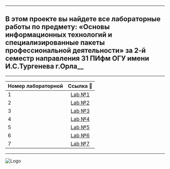 ***
## В этом проекте вы найдете все лабораторные работы по предмету: «Основы информационных технологий и специализированные пакеты профессиональной деятельности» за 2-й семестр направления 31 ПИфм ОГУ имени И.С.Тургенева г.Орла__
***

| Номер лабораторной | Ссылка 🤖
|-----------------|:------:
1                  | [Lab №1](https://github.com/KostikovE/LabWork/tree/main/Lab%20№1) 
2                  | [Lab №2](https://github.com/KostikovE/LabWork/tree/main/Lab%20№2)
3                  | [Lab №3](https://github.com/KostikovE/LabWork/tree/main/Lab%20№3)
4                  | [Lab №4](https://github.com/KostikovE/LabWork/tree/main/Lab%20№4)
5                  | [Lab №5](https://github.com/KostikovE/LabWork/tree/main/Lab%20№5)
6                  | [Lab №6](https://github.com/KostikovE/LabWork/tree/main/Lab%20№6)
7                  | [Lab №7](https://github.com/KostikovE/LabWork/tree/main/Lab%20№7)
__ __
![Logo](https://github.com/KostikovE/LabWork/assets/169641706/54c0110c-b637-4aa1-8b33-bfb02b4e41aa)

